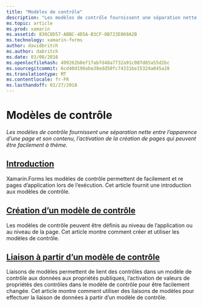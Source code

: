 ```yaml
---
title: "Modèles de contrôle"
description: "Les modèles de contrôle fournissent une séparation nette entre l’apparence d’une page et son contenu, l’activation de la création de pages qui peuvent être facilement à thème."
ms.topic: article
ms.prod: xamarin
ms.assetid: 836C8D57-ABBC-4D5A-B3CF-0B723E069A2B
ms.technology: xamarin-forms
author: davidbritch
ms.author: dabritch
ms.date: 03/08/2016
ms.openlocfilehash: 499262b0ef1fabfd48a7732a91c007d85a55d2bc
ms.sourcegitcommit: 6cd40d190abe38edd50fc74331be15324a845a28
ms.translationtype: MT
ms.contentlocale: fr-FR
ms.lasthandoff: 02/27/2018
---
```

# <a name="control-templates"></a>Modèles de contrôle

_Les modèles de contrôle fournissent une séparation nette entre l’apparence d’une page et son contenu, l’activation de la création de pages qui peuvent être facilement à thème._

## <a name="introductionintroductionmd"></a>[Introduction](introduction.md)

Xamarin.Forms les modèles de contrôle permettent de facilement et re pages d’application lors de l’exécution. Cet article fournit une introduction aux modèles de contrôle.

## <a name="creating-a-controltemplatecreatingmd"></a>[Création d’un modèle de contrôle](creating.md)

Les modèles de contrôle peuvent être définis au niveau de l’application ou au niveau de la page. Cet article montre comment créer et utiliser les modèles de contrôle.

## <a name="binding-from-a-controltemplatetemplate-bindingmd"></a>[Liaison à partir d’un modèle de contrôle](template-binding.md)

Liaisons de modèles permettent de lient des contrôles dans un modèle de contrôle aux données aux propriétés publiques, l’activation de valeurs de propriétés des contrôles dans le modèle de contrôle pour être facilement changée. Cet article montre comment utiliser des liaisons de modèles pour effectuer la liaison de données à partir d’un modèle de contrôle.

